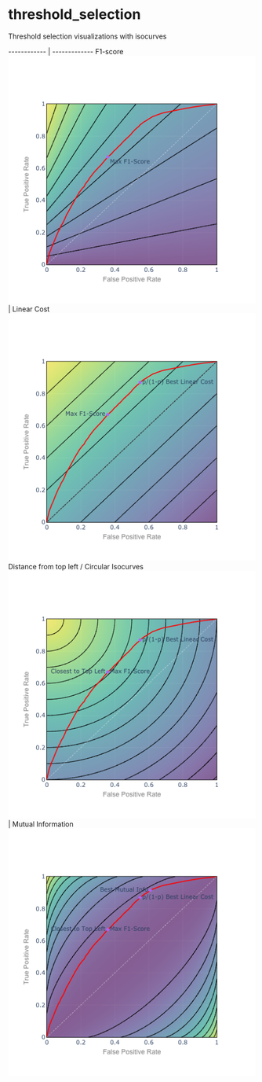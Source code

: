 # threshold_selection
Threshold selection visualizations with isocurves

------------ | -------------
F1-score ![F1](fig96645188@2X.png) | Linear Cost ![Linear](fig16583647@2X.png) 
Distance from top left / Circular Isocurves ![Circular](fig59529366@2X.png) | Mutual Information ![Mutual Info](fig25596247@2X.png) 
